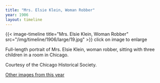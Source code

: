 ```yaml
---
title: "Mrs. Elsie Klein, Woman Robber"
year: 1906
layout: timeline
---
```


{{< image-timeline title="Mrs. Elsie Klein, Woman Robber" src="/img/timeline/1906/large/19.jpg" >}}
click on image to enlarge

Full-length portrait of Mrs. Elsie Klein, woman robber, sitting with three children in a room in Chicago. 

Courtesy of the Chicago Historical Society. 

[Other images from this year](/historical/timeline/1906)